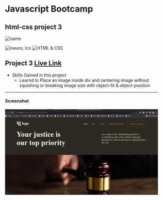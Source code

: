 # Javascript Bootcamp

## html-css project 3

![name](https://img.shields.io/badge/Amir%20Jadhav-Full%20Stack%20developer-green)

![ineuro, lco](https://img.shields.io/badge/iNeuron-LCO-green)
![HTML & CSS](https://img.shields.io/badge/HTML-CSS-orange)

## Project 3 [Live Link](https://amirjadhav-html-project-3.netlify.app)

- Skills Gained in this project
  - Learnd to Place an image inside div and centering image without squishing or breaking image size with object-fit & object-position

---

#### Screenshot

![Desktop](./assets/ss.png)
